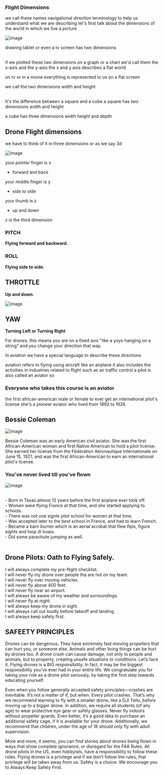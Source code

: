 ### Flight Dimensions
we call these names navigational direction terminology to help us understand
what we are describing let's first talk about the dimensions of the world in which we live a picture

![image](https://github.com/ions29/cpp-reading-material/assets/127531384/c45cc7c9-4697-4f13-a76b-58b1369f27db)

drawing tablet or even a tv screen has two dimensions<br><br>

if we plotted these two dimensions on a graph or a chart we'd call them the x-axis and the y-axis the x and y axis describes a flat world<br>

on tv or in a movie everything is represented to us on a flat screen <br>

we call the two dimensions width and height<br><br>

It's the difference between a square and a cube a square has two dimensions width and height

a cube has three dimensions width height and depth

## Drone Flight dimensions

we have to think of it in three dimensions or as we say 3d<br>

![image](https://github.com/ions29/cpp-reading-material/assets/127531384/42fdff26-769d-4b4a-af67-aecdebb362f0)

your pointer finger is x<br>
- forward and back<br>

your middle finger is y<br>
- side to side<br>

your thumb is z <br>
- up and down<br>

z is the third dimension<br>


### PITCH

**Flying forward and backward.**

### ROLL

**Flying side to side.**

## THROTTLE

**Up and down.**

![image](https://github.com/ions29/cpp-reading-material/assets/127531384/c0d873f3-3148-47fc-b1b6-2802161f7064)

## YAW

**Turning Left or Turning Right**

For drones, this means you are on a fixed axis "like a yoyo hanging on a string" and you change your direction that way.





In aviation we have a special language to describe these directions<br>

aviation refers to flying using aircraft like an airplane it also includes the activities in industries related to flight such as air traffic control a pilot is also called an aviator so 

### Everyone who takes this course is an aviator

the first african-american male or female to ever get an international pilot's license
she's a pioneer aviator who lived from 1892 to 1926.

## Bessie Coleman
![image](https://github.com/ions29/cpp-reading-material/assets/127531384/64934835-abb5-4d9f-bf54-18b295c558d1)

Bessie Coleman was an early American civil aviator. She was the first African-American woman and first Native American to hold a pilot license. <br>
She earned her license from the Fédération Aéronautique Internationale on June 15, 1921, and was the first African-American to earn an international pilot's license. 




### You've never lived till you've flown

![image](https://github.com/ions29/cpp-reading-material/assets/127531384/285f9ae8-4aab-481b-9a5f-ce9d9281f8e3)

<br>
- Born in Texas almost 12 years before the first airplane ever took off.<br>
- Women were flying France at that time, and she started applying to schools.<br>
- There was not one signle pilot school for women at that time.<br>
- Was accepted later to the best school in France, and had to learn French.<br>
- Became a barn burner which is an aerial acrobat that flew flips, figure eights and loop di loops.<br>
- Did some parachute jumping as well.<br><br>

## Drone Pilots: Oath to Flying Safely.

I will always complete my pre-flight checklist.<br>
I will never fly my drone over people tha are not on my team.<br>
I will never fly over moving vehicles.<br>
I will never fly above 400 feet.<br>
I will never fly near an airport.<br>
I will always be aware of my weather and surroundings.<br>
I will never fly at night.<br>
I will always keep my drone in sight.<br>
I will always call out loudly before takeoff and landing.<br>
I will always keep safety first.<br>

## SAFEETY PRINCIPLES
Drones can be dangerous.  They have extremely fast-moving propellers that can hurt you, or someone else. Animals and other living things can be hurt by drones too. A drone crash can cause damage, not only to people and animals, but to property, creating unsafe situations or conditions. Let’s face it. Flying drones is a BIG responsibility. In fact, it may be the biggest responsibility you’ve ever had in your entire life. We congratulate you for taking your role as a drone pilot seriously, by taking the first step towards educating yourself. <br>

Even when you follow generally accepted safety principles—crashes are inevitable. It’s not a matter of if, but when. Every pilot crashes. That’s why we recommend learning to fly with a smaller drone, like a DJI Tello, before moving up to a bigger drone. In addition, we require all students (of any age) to wear protective eye gear or safety glasses. Never fly indoors without propeller guards. Even better, it’s a good idea to purchase an additional safety cage, if it is available for your drone. Additionally, we recommend that children, under the age of 18 should only fly with adult supervision. <br>

More and more, it seems, you can find stories about drones being flown in ways that show complete ignorance, or disregard for the FAA Rules. All drone pilots in the US, even hobbyists, have a responsibility to follow these rules. Flying drones is a privilege and if we don’t follow the rules, that privilege will be taken away from us. Safety is a choice. We encourage you to Always Keep Safety First. <br>

